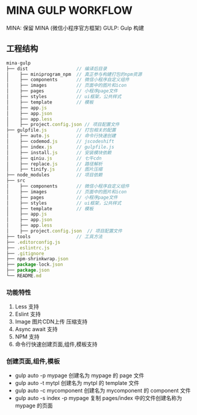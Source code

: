 # MINA GULP WORKFLOW

MINA: 保留 MINA (微信小程序官方框架)
GULP: Gulp 构建

## 工程结构

```javascript
mina-gulp
├── dist                  // 编译后目录
│    ├── miniprogram_npm  // 真正参与构建打包的npm资源
│    ├── components       // 微信小程序自定义组件
│    ├── images           // 页面中的图片和icon
│    ├── pages            // 小程序page文件
│    ├── styles           // ui框架，公共样式
│    ├── template         // 模板
│    ├── app.js
│    ├── app.json
│    ├── app.less
│    ├── project.config.json // 项目配置文件
├── gulpfile.js           // 打包相关的配置
│    ├── auto.js          // 命令行快速创建
│    ├── codemod.js       // jscodeshift
│    ├── index.js         // gulpfile.js
│    ├── install.js       // 安装模块依赖
│    ├── qiniu.js         // 七牛cdn
│    ├── replace.js       // 路径解析
│    ├── tinify.js        // 图片压缩
├── node_modules          // 项目依赖
├── src
│    ├── components       // 微信小程序自定义组件
│    ├── images           // 页面中的图片和icon
│    ├── pages            // 小程序page文件
│    ├── styles           // ui框架，公共样式
│    ├── template         // 模板
│    ├── app.js
│    ├── app.json
│    ├── app.less
│    ├── project.config.json  // 项目配置文件
├── tools                 // 工具方法
├── .editorconfig.js
├── .eslintrc.js
├── .gitignore
├── npm-shrinkwrap.json
├── package-lock.json
├── package.json
└── README.md
```

### 功能特性

1. Less 支持
2. Eslint 支持
3. Image 图片CDN上传 压缩支持
4. Async await 支持
5. NPM 支持
6. 命令行快速创建页面,组件,模板支持

### 创建页面,组件,模板

- gulp auto -p mypage 创建名为 mypage 的 page 文件
- gulp auto -t mytpl 创建名为 mytpl 的 template 文件
- gulp auto -c mycomponent 创建名为 mycomponent 的 component 文件
- gulp auto -s index -p mypage 复制 pages/index 中的文件创建名称为 mypage 的页面
